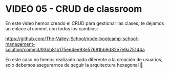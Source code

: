 # VIDEO 05 - CRUD de classroom

En este video hemos creado el CRUD para gestionar las clases, te dejamos un enlace al commit con todos los cambios:

<https://github.com/The-Valley-School/node-bootcamp-school-management-solution/commit/93bb81b175ee4ee93e57681bb9d82e7e9a75144a>

En este caso no hemos realizado nada diferente a la creación de usuarios, solo debemos asegurarnos de seguir la arquitectura hexagonal 🙂

